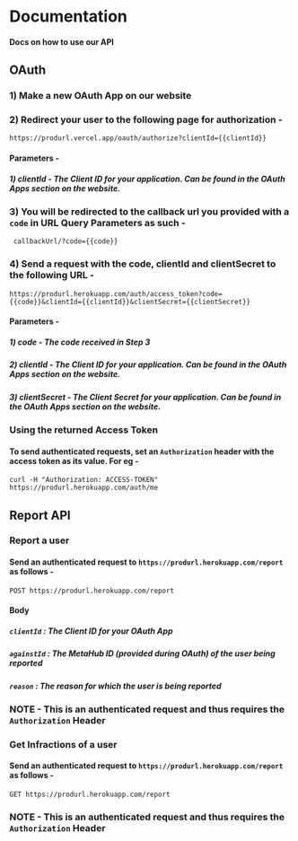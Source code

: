 # Documentation

#### Docs on how to use our API

## OAuth

### 1) Make a new OAuth App on our website

### 2) Redirect your user to the following page for authorization -

```
https://produrl.vercel.app/oauth/authorize?clientId={{clientId}}
```

#### Parameters -

##### 1) clientId - The Client ID for your application. Can be found in the OAuth Apps section on the website.

### 3) You will be redirected to the callback url you provided with a `code` in URL Query Parameters as such -

` callbackUrl/?code={{code}}`

### 4) Send a request with the code, clientId and clientSecret to the following URL -

```
https://produrl.herokuapp.com/auth/access_token?code={{code}}&clientId={{clientId}}&clientSecret={{clientSecret}}
```

#### Parameters -

##### 1) code - The code received in Step 3

##### 2) clientId - The Client ID for your application. Can be found in the OAuth Apps section on the website.

##### 3) clientSecret - The Client Secret for your application. Can be found in the OAuth Apps section on the website.

### Using the returned Access Token

#### To send authenticated requests, set an `Authorization` header with the access token as its value. For eg -

```
curl -H "Authorization: ACCESS-TOKEN" https://produrl.herokuapp.com/auth/me
```

## Report API

### Report a user

#### Send an authenticated request to `https://produrl.herokuapp.com/report` as follows -

```
POST https://produrl.herokuapp.com/report
```

#### Body

##### `clientId` : The Client ID for your OAuth App

##### `againstId` : The MetaHub ID (provided during OAuth) of the user being reported

##### `reason` : The reason for which the user is being reported

### NOTE - This is an authenticated request and thus requires the `Authorization` Header

### Get Infractions of a user

#### Send an authenticated request to `https://produrl.herokuapp.com/report` as follows -

```
GET https://produrl.herokuapp.com/report
```

### NOTE - This is an authenticated request and thus requires the `Authorization` Header

